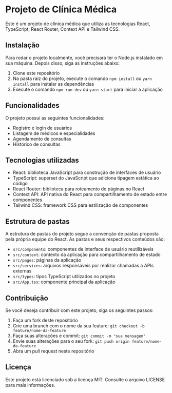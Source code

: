 # Projeto de Clínica Médica

Este é um projeto de clínica médica que utiliza as tecnologias React, TypeScript, React Router, Context API e Tailwind CSS.

## Instalação

Para rodar o projeto localmente, você precisará ter o Node.js instalado em sua máquina. Depois disso, siga as instruções abaixo:

1. Clone este repositório
2. Na pasta raiz do projeto, execute o comando `npm install` ou `yarn install` para instalar as dependências
3. Execute o comando `npm run dev` ou `yarn start` para iniciar a aplicação

## Funcionalidades

O projeto possui as seguintes funcionalidades:

- Registro e login de usuários
- Listagem de médicos e especialidades
- Agendamento de consultas
- Histórico de consultas

## Tecnologias utilizadas

- React: biblioteca JavaScript para construção de interfaces de usuário
- TypeScript: superset do JavaScript que adiciona tipagem estática ao código
- React Router: biblioteca para roteamento de páginas no React
- Context API: API nativa do React para compartilhamento de estado entre componentes
- Tailwind CSS: framework CSS para estilização de componentes

## Estrutura de pastas

A estrutura de pastas do projeto segue a convenção de pastas proposta pela própria equipe do React. As pastas e seus respectivos conteúdos são:

- `src/components`: componentes de interface de usuário reutilizáveis
- `src/context`: contexto da aplicação para compartilhamento de estado
- `src/pages`: páginas da aplicação
- `src/services`: arquivos responsáveis por realizar chamadas a APIs externas
- `src/types`: tipos TypeScript utilizados no projeto
- `src/App.tsx`: componente principal da aplicação

## Contribuição

Se você deseja contribuir com este projeto, siga os seguintes passos:

1. Faça um fork deste repositório
2. Crie uma branch com o nome da sua feature: `git checkout -b feature/nome-da-feature`
3. Faça suas alterações e commit: `git commit -m "sua mensagem"`
4. Envie suas alterações para o seu fork: `git push origin feature/nome-da-feature`
5. Abra um pull request neste repositório

## Licença

Este projeto está licenciado sob a licença MIT. Consulte o arquivo LICENSE para mais informações.